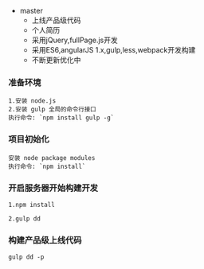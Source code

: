 
* master 
    + 上线产品级代码
    + 个人简历
    + 采用jQuery,fullPage.js开发
    + 采用ES6,angularJS 1.x,gulp,less,webpack开发构建
    + 不断更新优化中    

### 准备环境 

    1.安装 node.js  
    2.安装 gulp 全局的命令行接口  
    执行命令: `npm install gulp -g`

### 项目初始化 

    安装 node package modules
    执行命令: `npm install`    
    
### 开启服务器开始构建开发

    1.npm install
    
    2.gulp dd
    
### 构建产品级上线代码

    gulp dd -p   